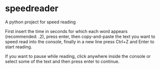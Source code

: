 # speedreader
A python project for speed reading

First insert the time in seconds for which each word appears (recommended: .2), press enter, then copy-and-paste the text you want to speed read into the console, finally in a new line press Ctrl+Z and Enter to start reading.

If you want to pause while reading, click anywhere inside the console or select some of the text and then press enter to continue.
